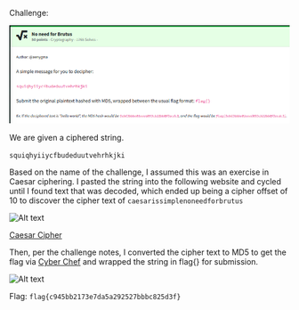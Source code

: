 Challenge:

![Alt text](images/1.challenge.PNG)

We are given a ciphered string.

```squiqhyiiycfbudeduutvehrhkjki```

Based on the name of the challenge, I assumed this was an exercise in Caesar ciphering.  I pasted the string into the following website and cycled until I found text that was decoded, which ended up being a cipher offset of 10 to discover the cipher text of ```caesarissimplenoneedforbrutus```

![Alt text](images/2.solve.PNG)

[Caesar Cipher](https://cryptii.com/pipes/caesar-cipher)

Then, per the challenge notes, I converted the cipher text to MD5 to get the flag via [Cyber Chef](https://gchq.github.io/CyberChef/) and wrapped the string in flag{} for submission.

![Alt text](images/3.md5.PNG)

Flag: ```flag{c945bb2173e7da5a292527bbbc825d3f}```

